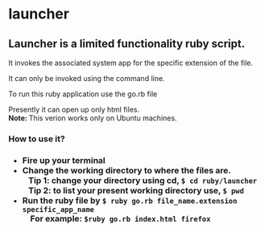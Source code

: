 # launcher
<h2>Launcher is a limited functionality ruby script.</h2>
<p>It invokes the associated system app for the specific extension of the file.</p>
<p>It can only be invoked using the command line.</p>
<p>To run this ruby application use the go.rb file</p>
<p>Presently it can open up only html files.
<br>
<strong>Note: </strong>This verion works only on Ubuntu machines.


<br>
<h3>How to use it?<h3>
<p><ul>
<li>Fire up your terminal</li>
<li>Change the working directory to where the files are.</li>
&nbsp;&nbsp;&nbsp;Tip 1: change your directory using cd, <code>$ cd ruby/launcher</code><br>
&nbsp;&nbsp;&nbsp;Tip 2: to list your present working directory use, <code>$ pwd</code>
<li>Run the ruby file by <code>$ ruby go.rb file_name.extension specific_app_name</code></li>
&nbsp;&nbsp;&nbsp;&nbsp;For example: <code>$ruby go.rb index.html firefox
</ul></p>
